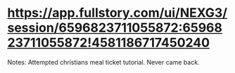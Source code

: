 # https://app.fullstory.com/ui/NEXG3/session/6596823711055872:6596823711055872!4581186717450240

Notes: Attempted christians meal ticket tutorial. Never came back.